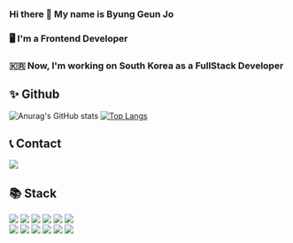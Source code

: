 
### Hi there 👋 My name is Byung Geun Jo
### 🖥️ I'm a Frontend Developer
### 🇰🇷 Now, I'm working on South Korea as a FullStack Developer

## ✨ Github

  
  
![Anurag's GitHub stats](https://github-readme-stats.vercel.app/api?username=jbg0528&hide=stars&show_icons=true&theme=vue)
[![Top Langs](https://github-readme-stats.vercel.app/api/top-langs/?username=jbg0528&layout=compact&theme=vue)](https://github.com/jbg0528/github-readme-stats)

  


## 📞 Contact
<a href="https://mail.google.com/mail/?view=cm&amp;fs=1&amp;to=jbg0528@gmail.com" target="_blank">
  <img src="https://img.shields.io/badge/Gmail-EA4335?style=for-the-badge&logo=Gmail&logoColor=red">
</a>


## 📚 Stack

<div align=left>
  <img src="https://img.shields.io/badge/react-61DAFB?style=for-the-badge&logo=react&logoColor=black"> 
  <img src="https://img.shields.io/badge/vue.js-4FC08D?style=for-the-badge&logo=vue.js&logoColor=white"> 
  <img src="https://img.shields.io/badge/node.js-339933?style=for-the-badge&logo=Node.js&logoColor=white">
  <img src="https://img.shields.io/badge/html5-E34F26?style=for-the-badge&logo=html5&logoColor=white"> 
  <img src="https://img.shields.io/badge/css-1572B6?style=for-the-badge&logo=css3&logoColor=white"> 
  <img src="https://img.shields.io/badge/javascript-F7DF1E?style=for-the-badge&logo=javascript&logoColor=black"> 
  <br>
  
  <img src="https://img.shields.io/badge/spring-6DB33F?style=for-the-badge&logo=spring&logoColor=white"> 
  <img src="https://img.shields.io/badge/docker-2496ED?style=for-the-badge&logo=Docker&logoColor=black"> 
  <img src="https://img.shields.io/badge/linux-FCC624?style=for-the-badge&logo=linux&logoColor=skyblue"> 
  <img src="https://img.shields.io/badge/amazonaws-232F3E?style=for-the-badge&logo=amazonaws&logoColor=white"> 
  <img src="https://img.shields.io/badge/github-181717?style=for-the-badge&logo=github&logoColor=white">
  <img src="https://img.shields.io/badge/git-F05032?style=for-the-badge&logo=git&logoColor=white">
  <br>
</div>
